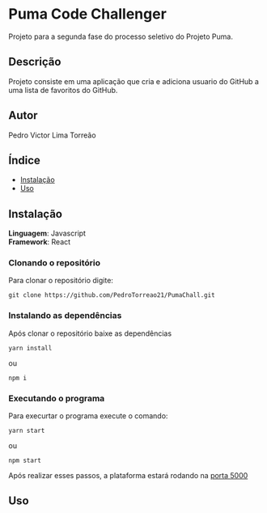 # Puma Code Challenger

Projeto para a segunda fase do processo seletivo do Projeto Puma.

## Descrição

Projeto consiste em uma aplicação que cria e adiciona usuario do GitHub a uma lista de favoritos do GitHub. 

## Autor
Pedro Victor Lima Torreão

## Índice

- [Instalação](#instalação)
- [Uso](#uso)

## Instalação 
**Linguagem**: Javascript<br>
**Framework**: React<br>

### Clonando o repositório

Para clonar o repositório digite:

```console
git clone https://github.com/PedroTorreao21/PumaChall.git
```
### Instalando as dependências

Após clonar o repositório baixe as dependências
```console
yarn install
```
ou
```console
npm i
```
### Executando o programa

Para execurtar o programa execute o comando:
```console
yarn start
```
ou
```console
npm start
```
Após realizar esses passos, a plataforma estará rodando na [porta 5000](http://localhost:5000/)
## Uso




